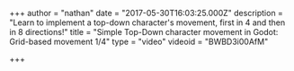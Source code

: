 +++
author = "nathan"
date = "2017-05-30T16:03:25.000Z"
description = "Learn to implement a top-down character's movement, first in 4 and then in 8 directions!"
title = "Simple Top-Down character movement in Godot: Grid-based movement 1/4"
type = "video"
videoid = "BWBD3i00AfM"

+++

